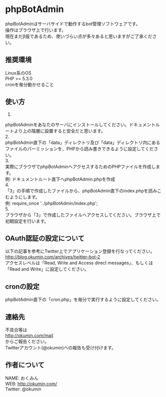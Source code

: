 phpBotAdmin
=================
phpBotAdminはサーバサイドで動作するbot管理ソフトウェアです。  
操作はブラウザ上で行います。  
現在まだβ版であるため、使いづらい点が多々あると思いますがご了承ください。

推奨環境
-----------
Linux系のOS  
PHP >= 5.3.0  
cronを毎分動かせること

使い方
-----------
1.  
phpBotAdminをあなたのサーバにインストールしてください。ドキュメントルートより上の階層に設置すると安全だと思います。  
2.  
phpBotAdmin直下の「data」ディレクトリ及び「data」ディレクトリ内にあるファイルのパーミッションを、PHPから読み書きできるように設定してください。  
3.  
実際にブラウザでphpBotAdminへアクセスするためのPHPファイルを作成します。  
例: ドキュメントルート直下へphpBotAdmin.phpを作成  
4.  
「3」の手順で作成したファイルから、phpBotAdmin直下のindex.phpを読みこむようにします。  
例: require_once '../phpBotAdmin/index.php';  
5.  
ブラウザから「3」で作成したファイルへアクセスしてください。ブラウザ上で初期設定を行います。

OAuth認証の設定について
-----------
以下の記事を参考にTwitter上でアプリケーション登録を行なってください。  
http://blog.okumin.com/archives/twitter-bot-2  
アクセスレベルは「Read, Write and Access direct messages」、もしくは「Read and Write」に設定してください。

cronの設定
-----------
phpBotAdmin直下の「cron.php」を毎分で実行するように設定してください。

連絡先
-----------
不具合等は  
http://okumin.com/mail  
からご報告ください。  
Twitterアカウント(@okumin)への報告も受け付けます。

作者について
-----------
NAME: おくみん  
WEB: http://okumin.com/  
Twitter: @okumin